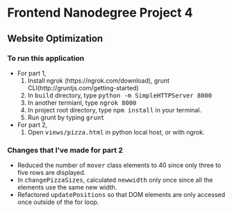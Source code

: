 # Frontend Nanodegree Project 4 
## Website Optimization

### To run this application
<ul>
  <li>For part 1, 
    <ol>
      <li>Install ngrok (https://ngrok.com/download), grunt CLI(http://gruntjs.com/getting-started)</li>
      <li>In <tt>build</tt> directory, type <tt>python -m SimpleHTTPServer 8000</tt></li>
      <li>In another termianl, type <tt>ngrok 8000</tt>
      <li>In project root directory, type <tt>npm install</tt> in your terminal.</li>
      <li>Run grunt by typing <tt>grunt</tt>
    </ol>
  </li>
  <li>For part 2,
    <ol>
      <li>Open <tt>views/pizza.html</tt> in python local host, or with ngrok.</li>
    </ol>
  </li>
</ul>

### Changes that I've made for part 2
<ul>
  <li>Reduced the number of <tt>mover</tt> class elements to 40 since only three to five rows are displayed.</li>
  <li>In <tt>changePizzaSizes</tt>, calculated <tt>newwidth</tt> only once since all the elements use the same new width. </li>
  <li>Refactored <tt>updatePositions</tt> so that DOM elements are only accessed once outside of the for loop.</li>
</ul>




